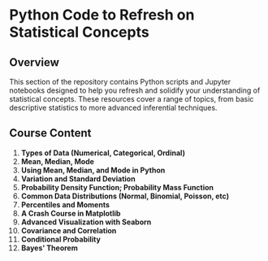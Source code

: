 # Python Code to Refresh on Statistical Concepts

## Overview
This section of the repository contains Python scripts and Jupyter notebooks designed to help you refresh and solidify your understanding of statistical concepts. These resources cover a range of topics, from basic descriptive statistics to more advanced inferential techniques.

## Course Content
1. **Types of Data (Numerical, Categorical, Ordinal)**
2. **Mean, Median, Mode**
3. **Using Mean, Median, and Mode in Python**
4. **Variation and Standard Deviation**
5. **Probability Density Function; Probability Mass Function**
6. **Common Data Distributions (Normal, Binomial, Poisson, etc)**
7. **Percentiles and Moments**
8. **A Crash Course in Matplotlib**
9. **Advanced Visualization with Seaborn**
10. **Covariance and Correlation**
11. **Conditional Probability**
12. **Bayes' Theorem**